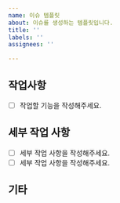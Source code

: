 ```yaml
---
name: 이슈 템플릿
about: 이슈를 생성하는 템플릿입니다.
title: ''
labels: ''
assignees: ''

---
```


## 작업사항
- [ ] 작업할 기능을 작성해주세요.

## 세부 작업 사항
- [ ] 세부 작업 사항을 작성해주세요.
- [ ] 세부 작업 사항을 작성해주세요.

## 기타
